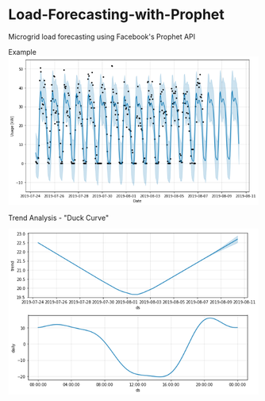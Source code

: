 # Load-Forecasting-with-Prophet

Microgrid load forecasting using Facebook's Prophet API

Example
![](/ProphetTwoWeeks.png)

Trend Analysis - "Duck Curve"

![](/TrendsProphet.png)
